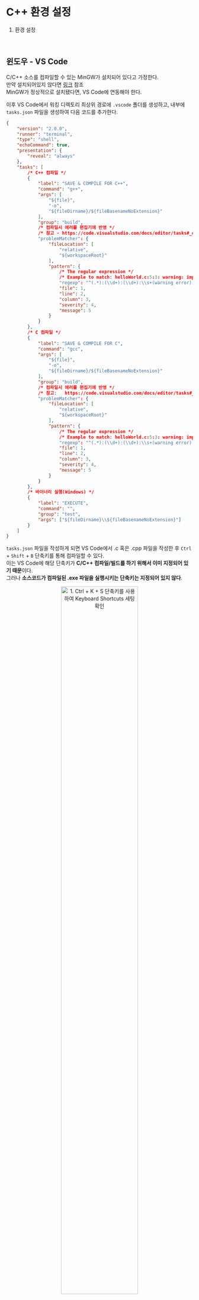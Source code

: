 # C++ 환경 설정
1. 환경 설정

<br>

## 윈도우 - VS Code
<p>

C/C++ 소스를 컴파일할 수 있는 MinGW가 설치되어 있다고 가정한다.<br>
만약 설치되어있지 않다면 [링크](https://github.com/DrMaemi/Study/tree/master/Tools/MinGW) 참조<br>
MinGW가 정상적으로 설치됐다면, VS Code에 연동해야 한다.
</p>
<p>

이후 VS Code에서 워킹 디렉토리 최상위 경로에 `.vscode` 폴더를 생성하고, 내부에 `tasks.json` 파일을 생성하여 다음 코드를 추가한다.
```json
{
    "version": "2.0.0",
    "runner": "terminal",
    "type": "shell",
    "echoCommand": true,
    "presentation": {
        "reveal": "always"
    },
    "tasks": [
        /* C++ 컴파일 */
        {
            "label": "SAVE & COMPILE FOR C++",
            "command": "g++",
            "args": [
                "${file}",
                "-o",
                "${fileDirname}/${fileBasenameNoExtension}"
            ],
            "group": "build",
            /* 컴파일시 에러를 편집기에 반영 */
            /* 참고 - https://code.visualstudio.com/docs/editor/tasks#_defining-a-problem-matcher */
            "problemMatcher": {
                "fileLocation": [
                    "relative",
                    "${workspaceRoot}"
                ],
                "pattern": {
                    /* The regular expression */
                    /* Example to match: helloWorld.c:5:3: warning: implicit declaration of function 'prinft' */
                    "regexp": "^(.*):(\\d+):(\\d+):\\s+(warning error):\\s+(.*)$",
                    "file": 1,
                    "line": 2,
                    "column": 3,
                    "severity": 4,
                    "message": 5
                }
            }
        },
        /* C 컴파일 */
        {
            "label": "SAVE & COMPILE FOR C",
            "command": "gcc",
            "args": [
                "${file}",
                "-o",
                "${fileDirname}/${fileBasenameNoExtension}"
            ],
            "group": "build",
            /* 컴파일시 에러를 편집기에 반영 */
            /* 참고:   https://code.visualstudio.com/docs/editor/tasks#_defining-a-problem-matcher */
            "problemMatcher": {
                "fileLocation": [
                    "relative",
                    "${workspaceRoot}"
                ],
                "pattern": {
                    /* The regular expression */
                    /* Example to match: helloWorld.c:5:3: warning: implicit declaration of function 'prinft' */
                    "regexp": "^(.*):(\\d+):(\\d+):\\s+(warning error):\\s+(.*)$",
                    "file": 1,
                    "line": 2,
                    "column": 3,
                    "severity": 4,
                    "message": 5
                }
            }
        },
        /* 바이너리 실행(Windows) */
        {
            "label": "EXECUTE",
            "command": "",
            "group": "test",
            "args": ["${fileDirname}\\${fileBasenameNoExtension}"]
        }
    ]
}
```
</p>
<p>

`tasks.json` 파일을 작성하게 되면 VS Code에서 .c 혹은 .cpp 파일을 작성한 후 `Ctrl` + `Shift` + `B` 단축키를 통해 컴파일할 수 있다.<br>
이는 VS Code에 해당 단축키가 **C/C++ 컴파일/빌드를 하기 위해서 이미 지정되어 있기 때문**이다.<br>
그러나 **소스코드가 컴파일된 .exe 파일을 실행시키는 단축키는 지정되어 있지 않다**.
</p>

<div align="center">
  <figure>
      <img src="resources/1. 환경 설정/1. Ctrl + K + S 단축키를 사용하여 Keyboard Shortcuts 세팅 확인.png" alt="1. Ctrl + K + S 단축키를 사용하여 Keyboard Shortcuts 세팅 확인" width="70%">
      <div align="center"><figcation>1.  Ctrl + K + S 단축키를 사용하여 Keyboard Shortcuts 세팅 확인</figcation></div>
  </figure>
</div>
<br>
<div align="center">
  <figure>
      <img src="resources/1. 환경 설정/2. 소스코드가 컴파일된 .exe 파일을 실행시키는 단축키는 지정되어 있지 않음.png" alt="2. 소스코드가 컴파일된 .exe 파일을 실행시키는 단축키는 지정되어 있지 않음" width="70%">
      <div align="center"><figcation>2. 소스코드가 컴파일된 .exe 파일을 실행시키는 단축키는 지정되어 있지 않음</figcation></div>
  </figure>
</div>
<br>
<div align="center">
  <figure>
      <img src="resources/1. 환경 설정/3. keybindings.json 파일을 열기 위해 우측 상단 아이콘 클릭.png" alt="3. keybindings.json 파일을 열기 위해 우측 상단 아이콘 클릭" width="70%">
      <div align="center"><figcation>3. keybindings.json 파일을 열기 위해 우측 상단 아이콘 클릭</figcation></div>
  </figure>
</div>
<br>

<p>

단축키 설정을 위해 `keybindings.json` 파일 [] 내부에 다음 객체 코드를 추가한다.
```json
/* keybindings.json */
[
    /* 컴파일 */
    {
        "key": "ctrl+shift+c",
        "command": "workbench.action.tasks.build"
        // 변경 전 - CTRL + ALT + B
    },
    /* 실행 */
    {
        "key": "ctrl+shift+r",
        "command": "workbench.action.tasks.test"
    }
]
```
`keybindings.json` 파일은 윈도우에서 C:/Users/<유저 이름>/AppData/Roaming/Code/User 경로에 있다.
</p>
<p>

여기까지 설정했다면 `Ctrl` + `Shift` + `C`, `Ctrl` + `Shift` + `R`로 C/C++ 소스코드를 컴파일 및 실행할 수 있다.
</p>
<p>

이 부분도 해줘야 하는지 모르겠는데, Command Pallet에 C/C++ 편집 구성에 관한 설정이 있어서 관련 자료를 올린다.
</p>
<div align="center">
  <figure>
      <img src="resources/1. 환경 설정/4. Command Pallet에서 C C++ 검색.png" alt="4. Command Pallet에서 C C++ 검색" width="70%">
      <div align="center"><figcation>4. Command Pallet에서 C/C++ 검색</figcation></div>
  </figure>
</div>
<br>
<div align="center">
  <figure>
      <img src="resources/1. 환경 설정/5. C, C++ 편집기 구성 설정.png" alt="5. C, C++ 편집기 구성 설정" width="70%">
      <div align="center"><figcation>5. C/C++ 편집기 구성 설정</figcation></div>
  </figure>
</div>
<br>
<p>

위 설정을 끝내면 `.vscode` 폴더 내에 `c_cpp_properties.json` 파일이 생성된다.
</p>

<br>

### 오류들
<p>

윈도우에서 git bash를 VS Code의 기본 터미널로 설정한 경우, C/C++ 컴파일 시 `:\`와 같은 디렉토리 구분자를 인식하지 못해 `No such file or directory` 오류를 만났었다.
</p>
<p>

위 오류를 해결하기 위해선 `tasks.json` 파일 내부에서 `gcc`, `g++` 명령어 인자인 `args`에 파일 및 경로와 관련된 부분을 `''`(작은 따옴표)로 감싸야 한다. 또한 바이너리 실행에 필요한 인자에서 `/C`를 제거한다.
</p>
<p>

예시 - `// 참조`, `// 제거` 주석 유의
```json
{
    "version": "2.0.0",
    ...
    "tasks": [
        {
            "label": "SAVE & COMPILE FOR C++",
            "command": "g++",
            "args": [
                "'${file}'", // 참조
                "-o",
                "'${fileDirname}/${fileBasenameNoExtension}'" // 참조
            ],
            "group": "build",
            ...
        },
        /* C 컴파일 */
        {
            "label": "SAVE & COMPILE FOR C",
            "command": "gcc",
            "args": [
                "'${file}'", // 참조
                "-o",
                "'${fileDirname}/${fileBasenameNoExtension}'" // 참조
            ],
            ...
        },
        /* 바이너리 실행(Windows) */
        {
            "label": "EXECUTE",
            "command": "cmd",
            "group": "test",
            "args": [
                // "/C", // 제거
                "'${fileDirname}\\${fileBasenameNoExtension}'" // 참조
            ]
        }
    ]
}
```
</p>